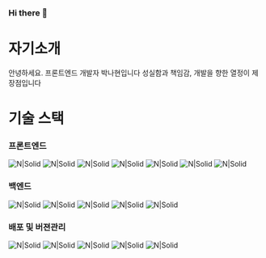 ### Hi there 👋

<!--
**nahyunbak/nahyunbak** is a ✨ _special_ ✨ repository because its `README.md` (this file) appears on your GitHub profile.

Here are some ideas to get you started:

- 🔭 I’m currently working on ...
- 🌱 I’m currently learning ...
- 👯 I’m looking to collaborate on ...
- 🤔 I’m looking for help with ...
- 💬 Ask me about ...
- 📫 How to reach me: ...
- 😄 Pronouns: ...
- ⚡ Fun fact: ...
-->


# 자기소개 
안녕하세요. 프론트엔드 개발자 박나현입니다 
성실함과 책임감, 개발을 향한 열정이 제 장점입니다 

# 기술 스택 

### 프론트엔드 
![N|Solid](https://img.shields.io/badge/HTML-red) ![N|Solid](https://img.shields.io/badge/CSS-blue)  ![N|Solid](https://img.shields.io/badge/JAVASCRIPT-yellow) ![N|Solid](https://img.shields.io/badge/TYPESCRIPT-navy) ![N|Solid](https://img.shields.io/badge/React.js-purple) ![N|Solid](https://img.shields.io/badge/Next.js-white)  ![N|Solid](https://img.shields.io/badge/SASS-pink) 

### 백엔드 
![N|Solid](https://img.shields.io/badge/Node.js-orange) ![N|Solid](https://img.shields.io/badge/Nestjs-black)  ![N|Solid](https://img.shields.io/badge/express-white) ![N|Solid](https://img.shields.io/badge/MongoDB-green) ![N|Solid](https://img.shields.io/badge/MySQL-seaweed) 

### 배포 및 버젼관리 
![N|Solid](https://img.shields.io/badge/Git-red) ![N|Solid](https://img.shields.io/badge/Github-black)  ![N|Solid](https://img.shields.io/badge/AWS-green) ![N|Solid](https://img.shields.io/badge/Netlify-lightgrey) ![N|Solid](https://img.shields.io/badge/Vercel-skyblue) 



